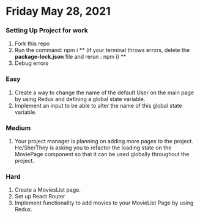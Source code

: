 # Friday May 28, 2021

### Setting Up Project for work
1. Fork this repo
2. Run the command: npm i
 ** (if your terminal throws errors, delete the ****package-lock.json**** file and rerun : npm i) **
4. Debug errors

### Easy
1. Create a way to change the name of the default User on the main page by using Redux and defining a global state variable.
2. Implement an input to be able to alter the name of this global state variable.

### Medium
1. Your project manager is planning on adding more pages to the project. He/She/They is asking you to refactor 
   the loading state on the MoviePage component so that it can be used globally throughout the project.
   
### Hard
1. Create a MoviesList page.
2. Set up React Router
3. Implement functionality to add movies to your MovieList Page by using Redux.
